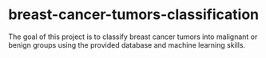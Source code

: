 # breast-cancer-tumors-classification
The goal of this project is to classify breast cancer tumors into malignant or benign groups using the provided database and machine learning skills.
